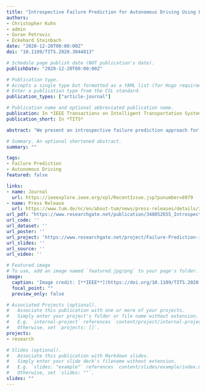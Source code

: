 ```yaml
---
title: "Introspective Failure Prediction for Autonomous Driving Using Late Fusion of State and Camera Information"
authors:
- Christopher Kuhn
- admin
- Goran Petrovic
- Eckehard Steinbach
date: "2020-12-20T00:00:00Z"
doi: "10.1109/TITS.2020.3044813"

# Schedule page publish date (NOT publication's date).
publishDate: "2020-12-20T00:00:00Z"

# Publication type.
# Accepts a single type but formatted as a YAML list (for Hugo requirements).
# Enter a publication type from the CSL standard.
publication_types: ["article-journal"]

# Publication name and optional abbreviated publication name.
publication: In *IEEE Transactions on Intelligent Transportation Systems*
publication_short: In *TITS*

abstract: "We present an introspective failure prediction approach for autonomous vehicles. In autonomous driving, complex or unknown scenarios can cause a disengagement of the self-driving system. Disengagements can be triggered either by automatic safety measures or by human intervention. We propose to use recorded disengagement sequences from test drives as training data to learn to predict future failures. The system then learns introspectively from its own previous mistakes. In order to predict failures as early as possible, we propose a machine learning approach where sequences of sensor data are classified as either failure or success. The car itself is treated as a black box. Our method combines two sensor modalities that contain different types of information. An image-based model learns to detect generally challenging situations such as crowded intersections accurately multiple seconds in advance. A state data based model allows to detect fast changes immediately before a failure, such as sudden braking or swerving. The outcome of the individual models is fused by averaging the individual failure probabilities. We evaluate our approach on a data set provided by the BMW Group containing 14 hours of autonomous driving. The proposed late fusion approach allows for predicting failures at an accuracy of more than 85% seven seconds in advance, at a false positive rate of 20%. The proposed method outperforms state-of-the-art failure prediction by more than 15% while being a flexible framework that allows for straightforward addition of further sensor modalities."

# Summary. An optional shortened abstract.
summary: ""

tags:
- Failure Prediction
- Autonomous Driving
featured: false

links:
- name: Journal
  url: https://ieeexplore.ieee.org/xpl/RecentIssue.jsp?punumber=6979
- name: Press Release
  url: https://www.tum.de/nc/en/about-tum/news/press-releases/details/36509/
url_pdf: "https://www.researchgate.net/publication/348052655_Introspective_Failure_Prediction_for_Autonomous_Driving_Using_Late_Fusion_of_State_and_Camera_Information"
url_code: ''
url_dataset: ''
url_poster: ''
url_project: 'https://www.researchgate.net/project/Failure-Prediction-in-Autonomous-Driving'
url_slides: ''
url_source: ''
url_video: ''

# Featured image
# To use, add an image named `featured.jpg/png` to your page's folder.
image:
  caption: 'Image credit: [**IEEE**](https://doi.org/10.1109/TITS.2020.3044813)'
  focal_point: ""
  preview_only: false

# Associated Projects (optional).
#   Associate this publication with one or more of your projects.
#   Simply enter your project's folder or file name without extension.
#   E.g. `internal-project` references `content/project/internal-project/index.md`.
#   Otherwise, set `projects: []`.
projects:
- research

# Slides (optional).
#   Associate this publication with Markdown slides.
#   Simply enter your slide deck's filename without extension.
#   E.g. `slides: "example"` references `content/slides/example/index.md`.
#   Otherwise, set `slides: ""`.
slides: ""
---
```

